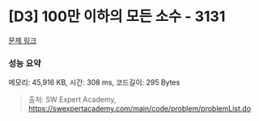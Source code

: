 # [D3] 100만 이하의 모든 소수 - 3131 

[문제 링크](https://swexpertacademy.com/main/code/problem/problemDetail.do?contestProbId=AV_6mRsasV8DFAWS) 

### 성능 요약

메모리: 45,916 KB, 시간: 308 ms, 코드길이: 295 Bytes



> 출처: SW Expert Academy, https://swexpertacademy.com/main/code/problem/problemList.do